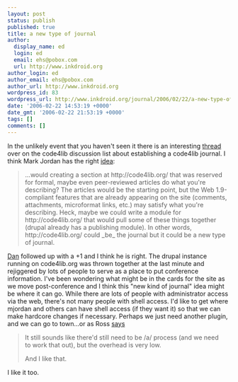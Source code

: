 ```yaml
---
layout: post
status: publish
published: true
title: a new type of journal
author:
  display_name: ed
  login: ed
  email: ehs@pobox.com
  url: http://www.inkdroid.org
author_login: ed
author_email: ehs@pobox.com
author_url: http://www.inkdroid.org
wordpress_id: 83
wordpress_url: http://www.inkdroid.org/journal/2006/02/22/a-new-type-of-journal/
date: '2006-02-22 14:53:19 +0000'
date_gmt: '2006-02-22 21:53:19 +0000'
tags: []
comments: []
---
```


<p>In the unlikely event that you haven't seen it there is an interesting <a href="http://dewey.library.nd.edu/mailing-lists/code4lib/archive/2005/0347.html">thread</a> over on the code4lib discussion list about establishing a code4lib journal. I think Mark Jordan has the right <a href="http://dewey.library.nd.edu/mailing-lists/code4lib/archive/2005/0356.html">idea</a>:</p>
<blockquote><p>
...would creating a section at http://code4lib.org/ that was reserved for formal, maybe even peer-reviewed articles do what you're describing? The articles would be the starting point, but the Web 1.9-compliant features that are already appearing on the site (comments, attachments, microformat links, etc.) may satisfy what you're describing. Heck, maybe we could write a module for http://code4lib.org/ that would pull some of these things together (drupal already has a publishing module). In other words, http://code4lib.org/ could _be_ the journal but it could be a new type of journal.
</p></blockquote>
<p><a href="http://dewey.library.nd.edu/mailing-lists/code4lib/archive/2005/0357.html">Dan</a> followed up with a +1 and I think he is right. The drupal instance running on code4lib.org was thrown together at the last minute and rejiggered by lots of people to serve as a place to put conference information. I've been wondering what might be in the cards for the site as we move post-conference and I think this "new kind of journal" idea might be where it can go. While there are lots of people with administrator access via the web, there's not many people with shell access.  I'd like to get where mjordan and others can have shell access (if they want it) so that we can make hardcore changes if necessary. Perhaps we just need another plugin, and we can go to town...or as Ross <a href="http://dewey.library.nd.edu/mailing-lists/code4lib/archive/2005/0359.html">says</a></p>
<blockquote><p>
It still sounds like there'd still need to be /a/ process (and we need<br />
to work that out), but the overhead is very low.</p>
<p>And I like that.
</p></blockquote>
<p>I like it too.</p>
